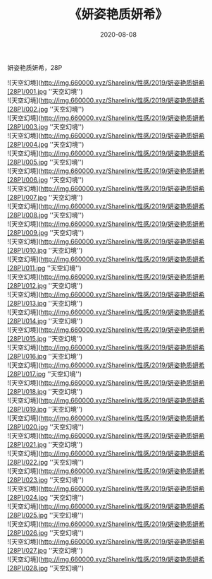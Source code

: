 ﻿---
layout: post
title:  《妍姿艳质妍希》
date:   2020-08-08
img: http://img.660000.xyz/Sharelink/性感/2019/妍姿艳质妍希[28P]/000.jpg
categories: [美女, 性感, 泳衣]
---

妍姿艳质妍希，28P

![天空幻境](http://img.660000.xyz/Sharelink/性感/2019/妍姿艳质妍希[28P]/001.jpg ''天空幻境'') <br>
![天空幻境](http://img.660000.xyz/Sharelink/性感/2019/妍姿艳质妍希[28P]/002.jpg ''天空幻境'') <br>
![天空幻境](http://img.660000.xyz/Sharelink/性感/2019/妍姿艳质妍希[28P]/003.jpg ''天空幻境'') <br>
![天空幻境](http://img.660000.xyz/Sharelink/性感/2019/妍姿艳质妍希[28P]/004.jpg ''天空幻境'') <br>
![天空幻境](http://img.660000.xyz/Sharelink/性感/2019/妍姿艳质妍希[28P]/005.jpg ''天空幻境'') <br>
![天空幻境](http://img.660000.xyz/Sharelink/性感/2019/妍姿艳质妍希[28P]/006.jpg ''天空幻境'') <br>
![天空幻境](http://img.660000.xyz/Sharelink/性感/2019/妍姿艳质妍希[28P]/007.jpg ''天空幻境'') <br>
![天空幻境](http://img.660000.xyz/Sharelink/性感/2019/妍姿艳质妍希[28P]/008.jpg ''天空幻境'') <br>
![天空幻境](http://img.660000.xyz/Sharelink/性感/2019/妍姿艳质妍希[28P]/009.jpg ''天空幻境'') <br>
![天空幻境](http://img.660000.xyz/Sharelink/性感/2019/妍姿艳质妍希[28P]/010.jpg ''天空幻境'') <br>
![天空幻境](http://img.660000.xyz/Sharelink/性感/2019/妍姿艳质妍希[28P]/011.jpg ''天空幻境'') <br>
![天空幻境](http://img.660000.xyz/Sharelink/性感/2019/妍姿艳质妍希[28P]/012.jpg ''天空幻境'') <br>
![天空幻境](http://img.660000.xyz/Sharelink/性感/2019/妍姿艳质妍希[28P]/013.jpg ''天空幻境'') <br>
![天空幻境](http://img.660000.xyz/Sharelink/性感/2019/妍姿艳质妍希[28P]/014.jpg ''天空幻境'') <br>
![天空幻境](http://img.660000.xyz/Sharelink/性感/2019/妍姿艳质妍希[28P]/015.jpg ''天空幻境'') <br>
![天空幻境](http://img.660000.xyz/Sharelink/性感/2019/妍姿艳质妍希[28P]/016.jpg ''天空幻境'') <br>
![天空幻境](http://img.660000.xyz/Sharelink/性感/2019/妍姿艳质妍希[28P]/017.jpg ''天空幻境'') <br>
![天空幻境](http://img.660000.xyz/Sharelink/性感/2019/妍姿艳质妍希[28P]/018.jpg ''天空幻境'') <br>
![天空幻境](http://img.660000.xyz/Sharelink/性感/2019/妍姿艳质妍希[28P]/019.jpg ''天空幻境'') <br>
![天空幻境](http://img.660000.xyz/Sharelink/性感/2019/妍姿艳质妍希[28P]/020.jpg ''天空幻境'') <br>
![天空幻境](http://img.660000.xyz/Sharelink/性感/2019/妍姿艳质妍希[28P]/021.jpg ''天空幻境'') <br>
![天空幻境](http://img.660000.xyz/Sharelink/性感/2019/妍姿艳质妍希[28P]/022.jpg ''天空幻境'') <br>
![天空幻境](http://img.660000.xyz/Sharelink/性感/2019/妍姿艳质妍希[28P]/023.jpg ''天空幻境'') <br>
![天空幻境](http://img.660000.xyz/Sharelink/性感/2019/妍姿艳质妍希[28P]/024.jpg ''天空幻境'') <br>
![天空幻境](http://img.660000.xyz/Sharelink/性感/2019/妍姿艳质妍希[28P]/025.jpg ''天空幻境'') <br>
![天空幻境](http://img.660000.xyz/Sharelink/性感/2019/妍姿艳质妍希[28P]/026.jpg ''天空幻境'') <br>
![天空幻境](http://img.660000.xyz/Sharelink/性感/2019/妍姿艳质妍希[28P]/027.jpg ''天空幻境'') <br>
![天空幻境](http://img.660000.xyz/Sharelink/性感/2019/妍姿艳质妍希[28P]/028.jpg ''天空幻境'') <br>
